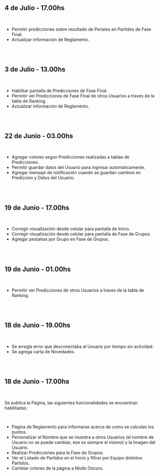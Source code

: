 ## 4 de Julio - 17.00hs

<br/>

- Permitir predicciones sobre resultado de Penales en Partidos de Fase Final.
- Actualizar información de Reglamento.

<br/>
<br/>

## 3 de Julio - 13.00hs

<br/>

- Habilitar pantalla de Predicciones de Fase Final.
- Permitir ver Predicciones de Fase Final de otros Usuarios a traves de la tabla de Ranking.
- Actualizar información de Reglamento.

<br/>
<br/>

## 22 de Junio - 03.00hs

<br/>

- Agregar colores segun Predicciones realizadas a tablas de Predicciones.
- Permitir guardar datos del Usuario para ingresar automaticamente.
- Agregar mensaje de notificación cuando se guardan cambios en Prediccion y Datos del Usuario.

<br/>
<br/>

## 19 de Junio - 17.00hs

<br/>

- Corregir visualización desde celular para pantalla de Inicio.
- Corregir visualización desde celular para pantalla de Fase de Grupos.
- Agregar pestañas por Grupo en Fase de Grupos.

<br/>
<br/>

## 19 de Junio - 01.00hs

<br/>

- Permitir ver Predicciones de otros Usuarios a traves de la tabla de Ranking.

<br/>
<br/>

## 18 de Junio - 19.00hs

<br/>

- Se arregla error que desconectaba al Usuario por tiempo sin actividad.
- Se agrega carta de Novedades.

<br/>
<br/>

## 18 de Junio - 17.00hs

<br/>

Se publica la Página, las siguientes funcionalidades se encuentran habilitadas:

<br/>

- Pagina de Reglamento para informarse acerca de como se calculan los puntos.
- Personalizar el Nombre que se muestra a otros Usuarios (el nombre de Usuario no se puede cambiar, ese es siempre el mismo) y la Imagen del Usuario.
- Realizar Predicciones para la Fase de Grupos.
- Ver el Listado de Partidos en el Inicio y filtrar por Equipo distintos Partidos.
- Cambiar colores de la página a Modo Oscuro.